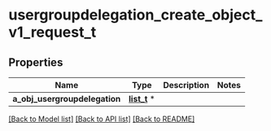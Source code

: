 # usergroupdelegation_create_object_v1_request_t

## Properties
Name | Type | Description | Notes
------------ | ------------- | ------------- | -------------
**a_obj_usergroupdelegation** | [**list_t**](usergroupdelegation_request_compound.md) \* |  | 

[[Back to Model list]](../README.md#documentation-for-models) [[Back to API list]](../README.md#documentation-for-api-endpoints) [[Back to README]](../README.md)


